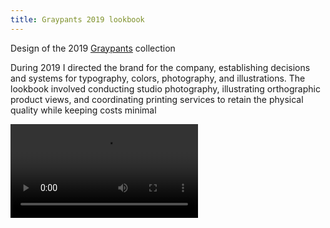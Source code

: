 ```yaml
---
title: Graypants 2019 lookbook
---
```


Design of the 2019 [Graypants](graypants.com) collection 

During 2019 I directed the brand for the company, establishing decisions and systems for typography, colors, photography, and illustrations. The lookbook involved conducting studio photography, illustrating orthographic product views, and coordinating printing services to retain the physical quality while keeping costs minimal

<video controls src="images/graypants-lookbook-flipthrough.mp4"></video>